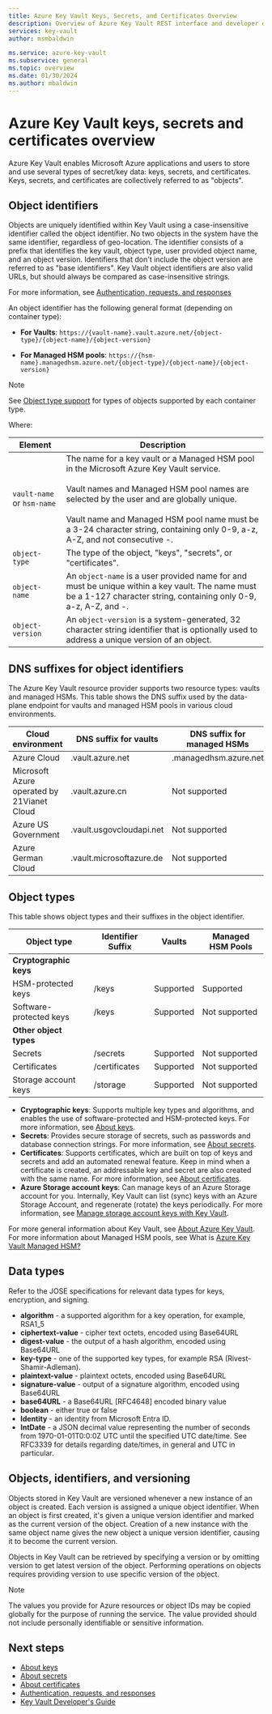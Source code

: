 ```yaml
---
title: Azure Key Vault Keys, Secrets, and Certificates Overview
description: Overview of Azure Key Vault REST interface and developer details for keys, secrets and certificates.
services: key-vault
author: msmbaldwin

ms.service: azure-key-vault
ms.subservice: general
ms.topic: overview
ms.date: 01/30/2024
ms.author: mbaldwin
---
```


# Azure Key Vault keys, secrets and certificates overview

Azure Key Vault enables Microsoft Azure applications and users to store and use several types of secret/key data: keys, secrets, and certificates. Keys, secrets, and certificates are collectively referred to as "objects".

## Object identifiers
Objects are uniquely identified within Key Vault using a case-insensitive identifier called the object identifier. No two objects in the system have the same identifier, regardless of geo-location. The identifier consists of a prefix that identifies the key vault, object type, user provided object name, and an object version. Identifiers that don't include the object version are referred to as "base identifiers". Key Vault object identifiers are also valid URLs, but should always be compared as case-insensitive strings.

For more information, see [Authentication, requests, and responses](authentication-requests-and-responses.md)

An object identifier has the following general format (depending on container type):  

- **For Vaults**:
`https://{vault-name}.vault.azure.net/{object-type}/{object-name}/{object-version}`  

- **For Managed HSM pools**:
`https://{hsm-name}.managedhsm.azure.net/{object-type}/{object-name}/{object-version}`  

> [!NOTE]
> See [Object type support](#object-types) for types of objects supported by each container type.

Where:  

| Element | Description |  
|-|-|  
| `vault-name` or `hsm-name` | The name for a key vault or a Managed HSM pool in the Microsoft Azure Key Vault service.<br /><br />Vault names and Managed HSM pool names are selected by the user and are globally unique.<br /><br />Vault name and Managed HSM pool name must be a 3-24 character string, containing only 0-9, a-z, A-Z, and not consecutive -.|  
| `object-type` | The type of the object, "keys",  "secrets", or "certificates".|  
| `object-name` | An `object-name` is a user provided name for and must be unique within a key vault. The name must be a 1-127 character string, containing only 0-9, a-z, A-Z, and -.|  
| `object-version `| An `object-version` is a system-generated, 32 character string identifier that is optionally used to address a unique version of an object. |  

## DNS suffixes for object identifiers
The Azure Key Vault resource provider supports two resource types: vaults and managed HSMs. This table shows the DNS suffix used by the data-plane endpoint for vaults and managed HSM pools in various cloud environments.

Cloud environment | DNS suffix for vaults | DNS suffix for managed HSMs
---|---|---
Azure Cloud | .vault.azure.net | .managedhsm.azure.net
Microsoft Azure operated by 21Vianet Cloud | .vault.azure.cn | Not supported
Azure US Government | .vault.usgovcloudapi.net | Not supported
Azure German Cloud | .vault.microsoftazure.de | Not supported

## Object types
 This table shows object types and their suffixes in the object identifier.

Object type|Identifier Suffix|Vaults|Managed HSM Pools
--|--|--|--
**Cryptographic keys**||
HSM-protected keys|/keys|Supported|Supported
Software-protected keys|/keys|Supported|Not supported
**Other object types**||
Secrets|/secrets|Supported|Not supported
Certificates|/certificates|Supported|Not supported
Storage account keys|/storage|Supported|Not supported

- **Cryptographic keys**: Supports multiple key types and algorithms, and enables the use of software-protected and HSM-protected keys. For more information, see [About keys](../keys/about-keys.md).
- **Secrets**: Provides secure storage of secrets, such as passwords and database connection strings. For more information, see [About secrets](../secrets/about-secrets.md).
- **Certificates**: Supports certificates, which are built on top of keys and secrets and add an automated renewal feature. Keep in mind when a certificate is created, an addressable key and secret are also created with the same name. For more information, see [About certificates](../certificates/about-certificates.md).
- **Azure Storage account keys**: Can manage keys of an Azure Storage account for you. Internally, Key Vault can list (sync) keys with an Azure Storage Account, and regenerate (rotate) the keys periodically. For more information, see [Manage storage account keys with Key Vault](../secrets/overview-storage-keys.md).

For more general information about Key Vault, see [About Azure Key Vault](overview.md). For more information about Managed HSM pools, see What is [Azure Key Vault Managed HSM?](../managed-hsm/overview.md)

## Data types

Refer to the JOSE specifications for relevant data types for keys, encryption, and signing.  

-   **algorithm** - a supported algorithm for a key operation, for example, RSA1_5  
-   **ciphertext-value** - cipher text octets, encoded using Base64URL  
-   **digest-value** - the output of a hash algorithm, encoded using Base64URL  
-   **key-type** - one of the supported key types, for example RSA (Rivest-Shamir-Adleman).  
-   **plaintext-value** - plaintext octets, encoded using Base64URL  
-   **signature-value** - output of a signature algorithm, encoded using Base64URL  
-   **base64URL** - a Base64URL [RFC4648] encoded binary value  
-   **boolean** - either true or false  
-   **Identity** - an identity from Microsoft Entra ID.  
-   **IntDate** - a JSON decimal value representing the number of seconds from 1970-01-01T0:0:0Z UTC until the specified UTC date/time. See RFC3339 for details regarding date/times, in general and UTC in particular.  

## Objects, identifiers, and versioning

Objects stored in Key Vault are versioned whenever a new instance of an object is created. Each version is assigned a unique object identifier. When an object is first created, it's given a unique version identifier and marked as the current version of the object. Creation of a new instance with the same object name gives the new object a unique version identifier, causing it to become the current version.  

Objects in Key Vault can be retrieved by specifying a version or by omitting version to get latest version of the object. Performing operations on objects requires providing version to use specific version of the object.

> [!NOTE]
> The values you provide for Azure resources or object IDs may be copied globally for the purpose of running the service. The value provided should not include personally identifiable or sensitive information.

## Next steps

- [About keys](../keys/about-keys.md)
- [About secrets](../secrets/about-secrets.md)
- [About certificates](../certificates/about-certificates.md)
- [Authentication, requests, and responses](../general/authentication-requests-and-responses.md)
- [Key Vault Developer's Guide](../general/developers-guide.md)
